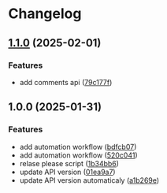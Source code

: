 # Changelog

## [1.1.0](https://github.com/deglan/go_blog/compare/v1.0.0...v1.1.0) (2025-02-01)


### Features

* add comments api ([79c177f](https://github.com/deglan/go_blog/commit/79c177fe706f2659201672d3adab6f23566706a7))

## 1.0.0 (2025-01-31)


### Features

* add automation workflow ([bdfcb07](https://github.com/deglan/go_blog/commit/bdfcb07575042710317c69641320f55427b30d32))
* add automation workflow ([520c041](https://github.com/deglan/go_blog/commit/520c04139a681bc45ebeb6fd49c56577112e469d))
* relase please script ([1b34bb6](https://github.com/deglan/go_blog/commit/1b34bb63b14fe6a878f9ceae25079c2a87636882))
* update API version ([01ea9a7](https://github.com/deglan/go_blog/commit/01ea9a747d152ddab7139cf4b62d4cc437323882))
* update API version automaticaly ([a1b269e](https://github.com/deglan/go_blog/commit/a1b269e5c6639c4caf91bf4374e9fd3719403437))
